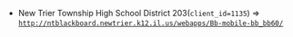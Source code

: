  - New Trier Township High School District 203(`client_id=1135`) => [`http://ntblackboard.newtrier.k12.il.us/webapps/Bb-mobile-bb_bb60/`](http://ntblackboard.newtrier.k12.il.us/webapps/Bb-mobile-bb_bb60/)
